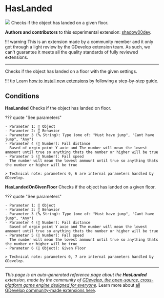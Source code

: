 # HasLanded

<img src="https://resources.gdevelop-app.com/assets/Icons/gnome.svg" class="extension-icon"></img>
Checks if the object has landed on a given floor.

**Authors and contributors** to this experimental extension: [shadow00dev](https://gd.games/shadow00dev).

!!! warning
    This is an extension made by a community member and it only got through a
    light review by the GDevelop extension team. As such, we can't guarantee it
    meets all the quality standards of fully reviewed extensions.

---

Checks if the object has landed on a floor with the given settings.

!!! tip
    Learn [how to install new extensions](/gdevelop5/extensions/search) by following a step-by-step guide.

## Conditions

**HasLanded**
Checks if the object has landed on floor.

??? quote "See parameters"

    - Parameter 1: 👾 Object
    - Parameter 2: 🧩 Behavior
    - Parameter 3 (🔤 String): Type (one of: "Must have jump", "Cant have jump", "Any")
    - Parameter 4 (🔢 Number): Fall distance
      Based of orgin point Y axie and The number will mean the lowest ammount until true so anything thats the number or higher will be true
    - Parameter 5 (🔢 Number): Fall speed
      The number will mean the lowest ammount until true so anything thats the number or higher will be true

    > Technical note: parameters 0, 6 are internal parameters handled by GDevelop.

**HasLandedOnGivenFloor**
Checks if the object has landed on a given floor.

??? quote "See parameters"

    - Parameter 1: 👾 Object
    - Parameter 2: 🧩 Behavior
    - Parameter 3 (🔤 String): Type (one of: "Must have jump", "Cant have jump", "Any")
    - Parameter 4 (🔢 Number): Fall distance
      Based of orgin point Y axie and The number will mean the lowest ammount until true so anything thats the number or higher will be true
    - Parameter 5 (🔢 Number): Fall speed
      The number will mean the lowest ammount until true so anything thats the number or higher will be true
    - Parameter 6 (👾 Object): Given Floor

    > Technical note: parameters 0, 7 are internal parameters handled by GDevelop.




---

*This page is an auto-generated reference page about the **HasLanded** extension, made by the community of [GDevelop, the open-source, cross-platform game engine designed for everyone](https://gdevelop.io/).* Learn more about [all GDevelop community-made extensions here](/gdevelop5/extensions).